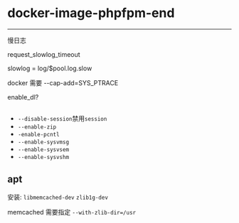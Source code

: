 # docker-image-phpfpm-end

---

慢日志

request_slowlog_timeout

slowlog = log/$pool.log.slow

docker 需要 --cap-add=SYS_PTRACE


enable_dl?


##

* `--disable-session`禁用`session`
* `--enable-zip`
* `-enable-pcntl`
* `--enable-sysvmsg`
* `--enable-sysvsem`
* `--enable-sysvshm`

## apt

安装: `libmemcached-dev` `zlib1g-dev`

memcached 需要指定 `--with-zlib-dir=/usr`